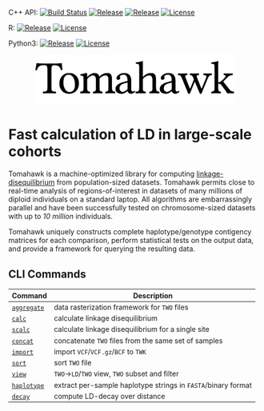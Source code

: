 C++ API:
[![Build Status](https://travis-ci.org/mklarqvist/tomahawk.svg?branch=master)](https://travis-ci.org/mklarqvist/tomahawk)
[![Release](https://img.shields.io/badge/Release-beta_0.7.0-blue.svg?logo=c%2B%2B&logoColor=white)](https://github.com/mklarqvist/tomahawk/releases)
[![Release](https://img.shields.io/badge/Release-beta_0.1.0-blue.svg?logo=docker&logoColor=white)](https://github.com/mklarqvist/tomahawk/releases)
[![License](https://img.shields.io/badge/License-MIT-blue.svg)](https://github.com/mklarqvist/tomahawk/blob/master/LICENSE)

R:
[![Release](https://img.shields.io/badge/Release-beta_0.1.0-blue.svg?logo=R&logoColor=white)](https://github.com/mklarqvist/rtomahawk/releases)
[![License](https://img.shields.io/badge/License-MIT-blue.svg)](https://github.com/mklarqvist/rtomahawk/blob/master/LICENSE)

Python3:
[![Release](https://img.shields.io/badge/Release-alpha_0.1.0-blue.svg?logo=Python&logoColor=white)](https://github.com/mklarqvist/pytomahawk/releases)
[![License](https://img.shields.io/badge/License-MIT-blue.svg)](https://github.com/mklarqvist/pytomahawk/blob/master/LICENSE)

<div align="center">
<img src="images/tomahawk.png" style="max-width:400px;">
</div>

# Fast calculation of LD in large-scale cohorts
Tomahawk is a machine-optimized library for computing
[linkage-disequilibrium](https://en.wikipedia.org/wiki/Linkage_disequilibrium)
from population-sized datasets. Tomahawk permits close to real-time analysis of
regions-of-interest in datasets of many millions of diploid individuals on a
standard laptop. All algorithms are embarrassingly parallel and have been
successfully tested on chromosome-sized datasets with up to _10 million_
individuals.

Tomahawk uniquely constructs complete haplotype/genotype contigency matrices for
each comparison, perform statistical tests on the output data, and provide a
framework for querying the resulting data.

## CLI Commands

| Command        | Description                                                 |
|----------------|-------------------------------------------------------------|
| [`aggregate`](cli/cli-aggregate)    | data rasterization framework for `TWO` files                |
| [`calc`](cli/cli-calc)         | calculate linkage disequilibrium                            |
| [`scalc`](cli/cli-scalc)         | calculate linkage disequilibrium for a single site                          |
| [`concat`](cli/cli-concat)       | concatenate `TWO` files from the same set of samples        |
| [`import`](cli/cli-import)      | import `VCF`/`VCF.gz`/`BCF` to `TWK`                        |
| [`sort`](cli/cli-sort)         | sort `TWO` file                                             |
| [`view`](cli/cli-view)         | `TWO`-&gt;`LD`/`TWO` view, `TWO` subset and filter          |
| [`haplotype`](cli/cli-haplotype)    | extract per-sample haplotype strings in `FASTA`/binary format |
| [`decay`](cli/cli-decay)        | compute LD-decay over distance                              |
